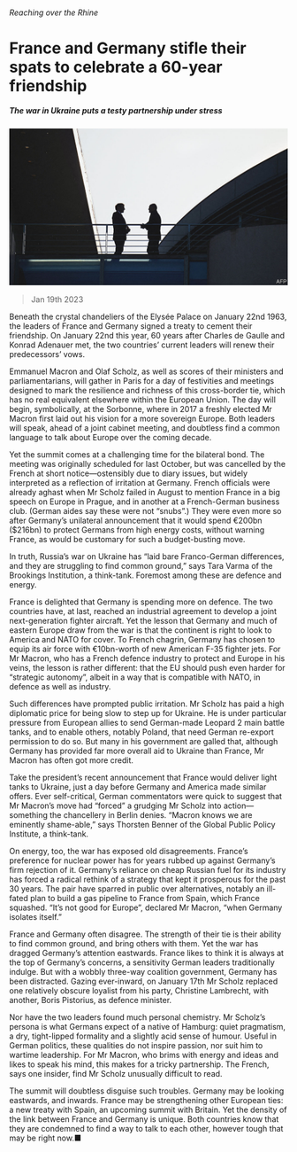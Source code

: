 ###### Reaching over the Rhine

# France and Germany stifle their spats to celebrate a 60-year friendship 

##### The war in Ukraine puts a testy partnership under stress 

![image](images/20230121_EUP001.jpg) 

> Jan 19th 2023 

Beneath the crystal chandeliers of the Elysée Palace on January 22nd 1963, the leaders of France and Germany signed a treaty to cement their friendship. On January 22nd this year, 60 years after Charles de Gaulle and Konrad Adenauer met, the two countries’ current leaders will renew their predecessors’ vows. 

Emmanuel Macron and Olaf Scholz, as well as scores of their ministers and parliamentarians, will gather in Paris for a day of festivities and meetings designed to mark the resilience and richness of this cross-border tie, which has no real equivalent elsewhere within the European Union. The day will begin, symbolically, at the Sorbonne, where in 2017 a freshly elected Mr Macron first laid out his vision for a more sovereign Europe. Both leaders will speak, ahead of a joint cabinet meeting, and doubtless find a common language to talk about Europe over the coming decade.

Yet the summit comes at a challenging time for the bilateral bond. The meeting was originally scheduled for last October, but was cancelled by the French at short notice—ostensibly due to diary issues, but widely interpreted as a reflection of irritation at Germany. French officials were already aghast when Mr Scholz failed in August to mention France in a big speech on Europe in Prague, and in another at a French-German business club. (German aides say these were not “snubs”.) They were even more so after Germany’s unilateral announcement that it would spend €200bn ($216bn) to protect Germans from high energy costs, without warning France, as would be customary for such a budget-busting move.

In truth, Russia’s war on Ukraine has “laid bare Franco-German differences, and they are struggling to find common ground,” says Tara Varma of the Brookings Institution, a think-tank. Foremost among these are defence and energy. 

France is delighted that Germany is spending more on defence. The two countries have, at last, reached an industrial agreement to develop a joint next-generation fighter aircraft. Yet the lesson that Germany and much of eastern Europe draw from the war is that the continent is right to look to America and NATO for cover. To French chagrin, Germany has chosen to equip its air force with €10bn-worth of new American F-35 fighter jets. For Mr Macron, who has a French defence industry to protect and Europe in his veins, the lesson is rather different: that the EU should push even harder for “strategic autonomy”, albeit in a way that is compatible with NATO, in defence as well as industry. 

Such differences have prompted public irritation. Mr Scholz has paid a high diplomatic price for being slow to step up for Ukraine. He is under particular pressure from European allies to send German-made Leopard 2 main battle tanks, and to enable others, notably Poland, that need German re-export permission to do so. But many in his government are galled that, although Germany has provided far more overall aid to Ukraine than France, Mr Macron has often got more credit. 

Take the president’s recent announcement that France would deliver light tanks to Ukraine, just a day before Germany and America made similar offers. Ever self-critical, German commentators were quick to suggest that Mr Macron’s move had “forced” a grudging Mr Scholz into action—something the chancellery in Berlin denies. “Macron knows we are eminently shame-able,” says Thorsten Benner of the Global Public Policy Institute, a think-tank.

On energy, too, the war has exposed old disagreements. France’s preference for nuclear power has for years rubbed up against Germany’s firm rejection of it. Germany’s reliance on cheap Russian fuel for its industry has forced a radical rethink of a strategy that kept it prosperous for the past 30 years. The pair have sparred in public over alternatives, notably an ill-fated plan to build a gas pipeline to France from Spain, which France squashed. “It’s not good for Europe”, declared Mr Macron, “when Germany isolates itself.”

France and Germany often disagree. The strength of their tie is their ability to find common ground, and bring others with them. Yet the war has dragged Germany’s attention eastwards. France likes to think it is always at the top of Germany’s concerns, a sensitivity German leaders traditionally indulge. But with a wobbly three-way coalition government, Germany has been distracted. Gazing ever-inward, on January 17th Mr Scholz replaced one relatively obscure loyalist from his party, Christine Lambrecht, with another, Boris Pistorius, as defence minister.

Nor have the two leaders found much personal chemistry. Mr Scholz’s persona is what Germans expect of a native of Hamburg: quiet pragmatism, a dry, tight-lipped formality and a slightly acid sense of humour. Useful in German politics, these qualities do not inspire passion, nor suit him to wartime leadership. For Mr Macron, who brims with energy and ideas and likes to speak his mind, this makes for a tricky partnership. The French, says one insider, find Mr Scholz unusually difficult to read.

The summit will doubtless disguise such troubles. Germany may be looking eastwards, and inwards. France may be strengthening other European ties: a new treaty with Spain, an upcoming summit with Britain. Yet the density of the link between France and Germany is unique. Both countries know that they are condemned to find a way to talk to each other, however tough that may be right now.■


